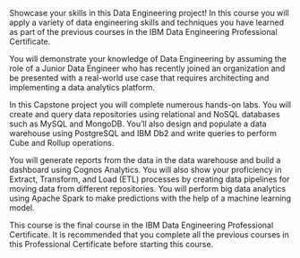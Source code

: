 Showcase your skills in this Data Engineering project! In this course you will apply a variety of data engineering skills and techniques you have learned as part of the previous courses in the IBM Data Engineering Professional Certificate.  

You will demonstrate your knowledge of Data Engineering by assuming the role of a Junior Data Engineer who has recently joined an organization and be presented with a real-world use case that requires architecting and implementing a data analytics platform. 

In this Capstone project you will complete numerous hands-on labs. You will create and query data repositories using relational and NoSQL databases such as MySQL and MongoDB. You’ll also design and populate a data warehouse using PostgreSQL and IBM Db2 and write queries to perform Cube and Rollup operations.  

You will generate reports from the data in the data warehouse and build a dashboard using Cognos Analytics. You will also show your proficiency in Extract, Transform, and Load (ETL) processes by creating data pipelines for moving data from different repositories. You will perform big data analytics using Apache Spark to make predictions with the help of a machine learning model. 

This course is the final course in the IBM Data Engineering Professional Certificate. It is recommended that you complete all the previous courses in this Professional Certificate before starting this course.
